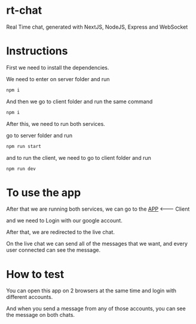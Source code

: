 # rt-chat
Real Time chat, generated with NextJS, NodeJS, Express and WebSocket

# Instructions

First we need to install the dependencies.

We need to enter on server folder and run

```bash
npm i
```

And then we go to client folder and run the same command

```bash
npm i
```

After this, we need to run both services.

go to server folder and run

```bash
npm run start
```

and to run the client, we need to go to client folder and run

```bash
npm run dev
```

# To use the app

After that we are running both services, we can go to the [APP](http://localhost:3000) <--- Client

and we need to Login with our google account.

After that, we are redirected to the live chat.

On the live chat we can send all of the messages that we want, and every user connected can see the message.

# How to test

You can open this app on 2 browsers at the same time and login with different accounts.

And when you send a message from any of those accounts, you can see the message on both chats.